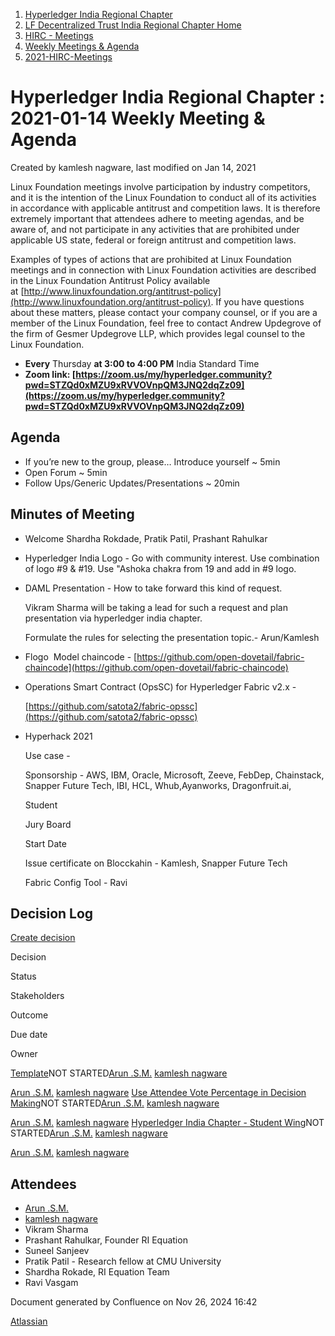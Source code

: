 1. [Hyperledger India Regional Chapter](index.html)
2. [LF Decentralized Trust India Regional Chapter Home](LF-Decentralized-Trust-India-Regional-Chapter-Home_19169282.html)
3. [HIRC - Meetings](HIRC---Meetings_19169350.html)
4. [Weekly Meetings &amp; Agenda](19169352.html)
5. [2021-HIRC-Meetings](2021-HIRC-Meetings_19169457.html)

# Hyperledger India Regional Chapter : 2021-01-14 Weekly Meeting &amp; Agenda

Created by kamlesh nagware, last modified on Jan 14, 2021

Linux Foundation meetings involve participation by industry competitors, and it is the intention of the Linux Foundation to conduct all of its activities in accordance with applicable antitrust and competition laws. It is therefore extremely important that attendees adhere to meeting agendas, and be aware of, and not participate in any activities that are prohibited under applicable US state, federal or foreign antitrust and competition laws.

Examples of types of actions that are prohibited at Linux Foundation meetings and in connection with Linux Foundation activities are described in the Linux Foundation Antitrust Policy available at [http://www.linuxfoundation.org/antitrust-policy](http://www.linuxfoundation.org/antitrust-policy). If you have questions about these matters, please contact your company counsel, or if you are a member of the Linux Foundation, feel free to contact Andrew Updegrove of the firm of Gesmer Updegrove LLP, which provides legal counsel to the Linux Foundation.

- **Every** Thursday **at 3:00 to 4:00 PM** India Standard Time
- **Zoom link: [https://zoom.us/my/hyperledger.community?pwd=STZQd0xMZU9xRVVOVnpQM3JNQ2dqZz09](https://zoom.us/my/hyperledger.community?pwd=STZQd0xMZU9xRVVOVnpQM3JNQ2dqZz09)**

## Agenda

- If you’re new to the group, please… Introduce yourself ~ 5min
- Open Forum ~ 5min
- Follow Ups/Generic Updates/Presentations ~ 20min

## Minutes of Meeting

- Welcome Shardha Rokdade, Pratik Patil, Prashant Rahulkar
- Hyperledger India Logo - Go with community interest. Use combination of logo #9 &amp; #19. Use "Ashoka chakra from 19 and add in #9 logo.
- DAML Presentation - How to take forward this kind of request.
  
  Vikram Sharma will be taking a lead for such a request and plan presentation via hyperledger india chapter.
  
  Formulate the rules for selecting the presentation topic.- Arun/Kamlesh
- Flogo  Model chaincode - [https://github.com/open-dovetail/fabric-chaincode](https://github.com/open-dovetail/fabric-chaincode)
- Operations Smart Contract (OpsSC) for Hyperledger Fabric v2.x - 
  
  [https://github.com/satota2/fabric-opssc](https://github.com/satota2/fabric-opssc)
- Hyperhack 2021 
  
  Use case - 
  
  Sponsorship - AWS, IBM, Oracle, Microsoft, Zeeve, FebDep, Chainstack, Snapper Future Tech, IBI, HCL, Whub,Ayanworks, Dragonfruit.ai,
  
  Student
  
  Jury Board
  
  Start Date
  
  Issue certificate on Blocckahin - Kamlesh, Snapper Future Tech 
  
  Fabric Config Tool - Ravi

## Decision Log

[Create decision](https://wiki.hyperledger.org/?createDialogSpaceKey=HIRC&createDialogBlueprintId=ee991970-1f38-42d9-be83-1f74965be14a)

Decision

Status

Stakeholders

Outcome

Due date

Owner

[Template](https://lf-hyperledger.atlassian.net/wiki/display/HIRC/Template)NOT STARTED[Arun .S.M.](https://lf-hyperledger.atlassian.net/wiki/people/621a0e5097d313006ba7386a?ref=confluence) [kamlesh nagware](https://lf-hyperledger.atlassian.net/wiki/people/557058:8e1fc425-f938-4b39-ad13-9cd8b0ddde52?ref=confluence) 

[Arun .S.M.](https://lf-hyperledger.atlassian.net/wiki/people/621a0e5097d313006ba7386a?ref=confluence) [kamlesh nagware](https://lf-hyperledger.atlassian.net/wiki/people/557058:8e1fc425-f938-4b39-ad13-9cd8b0ddde52?ref=confluence) [Use Attendee Vote Percentage in Decision Making](https://lf-hyperledger.atlassian.net/wiki/display/HIRC/Use+Attendee+Vote+Percentage+in+Decision+Making)NOT STARTED[Arun .S.M.](https://lf-hyperledger.atlassian.net/wiki/people/621a0e5097d313006ba7386a?ref=confluence) [kamlesh nagware](https://lf-hyperledger.atlassian.net/wiki/people/557058:8e1fc425-f938-4b39-ad13-9cd8b0ddde52?ref=confluence) 

[Arun .S.M.](https://lf-hyperledger.atlassian.net/wiki/people/621a0e5097d313006ba7386a?ref=confluence) [kamlesh nagware](https://lf-hyperledger.atlassian.net/wiki/people/557058:8e1fc425-f938-4b39-ad13-9cd8b0ddde52?ref=confluence) [Hyperledger India Chapter - Student Wing](https://lf-hyperledger.atlassian.net/wiki/display/HIRC/Hyperledger+India+Chapter+-+Student+Wing)NOT STARTED[Arun .S.M.](https://lf-hyperledger.atlassian.net/wiki/people/621a0e5097d313006ba7386a?ref=confluence) [kamlesh nagware](https://lf-hyperledger.atlassian.net/wiki/people/557058:8e1fc425-f938-4b39-ad13-9cd8b0ddde52?ref=confluence) 

[Arun .S.M.](https://lf-hyperledger.atlassian.net/wiki/people/621a0e5097d313006ba7386a?ref=confluence) [kamlesh nagware](https://lf-hyperledger.atlassian.net/wiki/people/557058:8e1fc425-f938-4b39-ad13-9cd8b0ddde52?ref=confluence) 

## Attendees

- [Arun .S.M.](https://lf-hyperledger.atlassian.net/wiki/people/621a0e5097d313006ba7386a?ref=confluence)
- [kamlesh nagware](https://lf-hyperledger.atlassian.net/wiki/people/557058:8e1fc425-f938-4b39-ad13-9cd8b0ddde52?ref=confluence)
- Vikram Sharma
- Prashant Rahulkar, Founder RI Equation
- Suneel Sanjeev
- Pratik Patil - Research fellow at CMU University
- Shardha Rokade, RI Equation Team
- Ravi Vasgam

Document generated by Confluence on Nov 26, 2024 16:42

[Atlassian](http://www.atlassian.com/)
